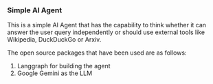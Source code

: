 ### Simple AI Agent

This is a simple AI Agent that has the capability to think whether it can answer the user query independently or should use external tools like Wikipedia, DuckDuckGo or Arxiv.

The open source packages that have been used are as follows:
1. Langgraph for building the agent
2. Google Gemini as the LLM
